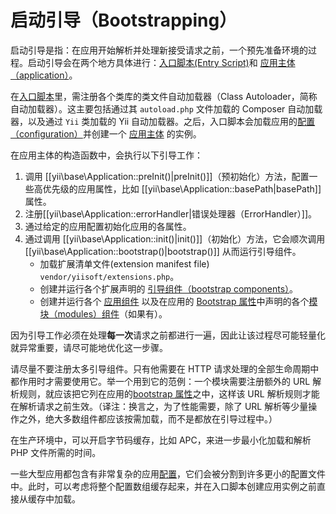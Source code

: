 # 启动引导（Bootstrapping）

启动引导是指：在应用开始解析并处理新接受请求之前，一个预先准备环境的过程。启动引导会在两个地方具体进行：[入口脚本(Entry Script)](structure-entry-scripts.md)和 [应用主体（application）](structure-applications.md)。

在[入口脚本](structure-entry-scripts.md)里，需注册各个类库的类文件自动加载器（Class Autoloader，简称自动加载器）。这主要包括通过其 `autoload.php` 文件加载的 Composer 自动加载器，以及通过 `Yii` 类加载的 Yii 自动加载器。之后，入口脚本会加载应用的[配置（configuration）](concept-configurations.md)并创建一个 [应用主体](structure-applications.md) 的实例。

在应用主体的构造函数中，会执行以下引导工作：

1. 调用 [[yii\base\Application::preInit()|preInit()]]（预初始化）方法，配置一些高优先级的应用属性，比如 [[yii\base\Application::basePath|basePath]] 属性。
2. 注册[[yii\base\Application::errorHandler|错误处理器（ErrorHandler）]]。
3. 通过给定的应用配置初始化应用的各属性。
4. 通过调用 [[yii\base\Application::init()|init()]]（初始化）方法，它会顺次调用
   [[yii\base\Application::bootstrap()|bootstrap()]] 从而运行引导组件。
   - 加载扩展清单文件(extension manifest file) `vendor/yiisoft/extensions.php`。
   - 创建并运行各个扩展声明的 [引导组件（bootstrap components）](structure-extensions.md#bootstrapping-classes)。
   - 创建并运行各个 [应用组件](structure-application-components.md) 以及在应用的 [Bootstrap 属性](structure-applications.md#bootstrap)中声明的各个[模块（modules）组件](structure-modules.md)（如果有）。

因为引导工作必须在处理**每一次**请求之前都进行一遍，因此让该过程尽可能轻量化就异常重要，请尽可能地优化这一步骤。

请尽量不要注册太多引导组件。只有他需要在 HTTP 请求处理的全部生命周期中都作用时才需要使用它。举一个用到它的范例：一个模块需要注册额外的 URL 解析规则，就应该把它列在应用的[bootstrap 属性](structure-applications.md#bootstrap)之中，这样该 URL 解析规则才能在解析请求之前生效。（译注：换言之，为了性能需要，除了 URL 解析等少量操作之外，绝大多数组件都应该按需加载，而不是都放在引导过程中。）

在生产环境中，可以开启字节码缓存，比如 APC，来进一步最小化加载和解析 PHP 文件所需的时间。

一些大型应用都包含有非常复杂的应用[配置](concept-configurations.md)，它们会被分割到许多更小的配置文件中。此时，可以考虑将整个配置数组缓存起来，并在入口脚本创建应用实例之前直接从缓存中加载。
